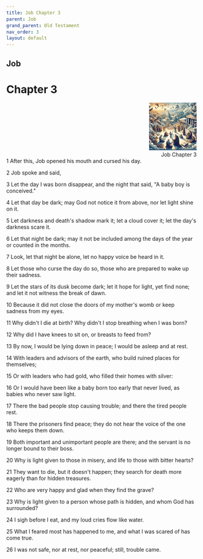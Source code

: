 ```yaml
---
title: Job Chapter 3
parent: Job
grand_parent: Old Testament
nav_order: 3
layout: default
---
```


## Job

# Chapter 3

<div style="clear: both; text-align: right;">
    <img src="/assets/Image/Job/500/3.jpg" alt="Job Chapter 3" class="chapter-image" style="max-width: 25%; height: auto;"/>
    <figcaption style="font-size: 14px;">Job Chapter 3</figcaption>
</div>
1 After this, Job opened his mouth and cursed his day.

2 Job spoke and said,

3 Let the day I was born disappear, and the night that said, "A baby boy is conceived."

4 Let that day be dark; may God not notice it from above, nor let light shine on it.

5 Let darkness and death's shadow mark it; let a cloud cover it; let the day's darkness scare it.

6 Let that night be dark; may it not be included among the days of the year or counted in the months.

7 Look, let that night be alone, let no happy voice be heard in it.

8 Let those who curse the day do so, those who are prepared to wake up their sadness.

9 Let the stars of its dusk become dark; let it hope for light, yet find none; and let it not witness the break of dawn.

10 Because it did not close the doors of my mother's womb or keep sadness from my eyes.

11 Why didn't I die at birth? Why didn't I stop breathing when I was born?

12 Why did I have knees to sit on, or breasts to feed from?

13 By now, I would be lying down in peace; I would be asleep and at rest.

14 With leaders and advisors of the earth, who build ruined places for themselves;

15 Or with leaders who had gold, who filled their homes with silver:

16 Or I would have been like a baby born too early that never lived, as babies who never saw light.

17 There the bad people stop causing trouble; and there the tired people rest.

18 There the prisoners find peace; they do not hear the voice of the one who keeps them down.

19 Both important and unimportant people are there; and the servant is no longer bound to their boss.

20 Why is light given to those in misery, and life to those with bitter hearts?

21 They want to die, but it doesn't happen; they search for death more eagerly than for hidden treasures.

22 Who are very happy and glad when they find the grave?

23 Why is light given to a person whose path is hidden, and whom God has surrounded?

24 I sigh before I eat, and my loud cries flow like water.

25 What I feared most has happened to me, and what I was scared of has come true.

26 I was not safe, nor at rest, nor peaceful; still, trouble came.


